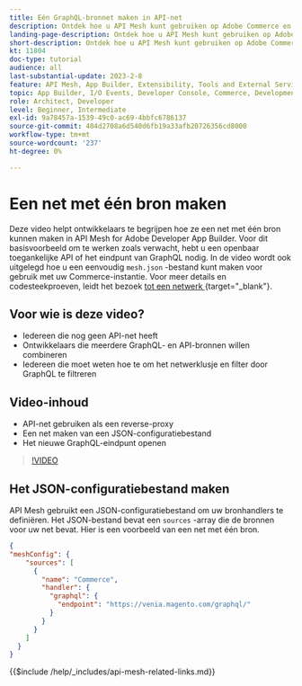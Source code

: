 ```yaml
---
title: Eén GraphQL-bronnet maken in API-net
description: Ontdek hoe u API Mesh kunt gebruiken op Adobe Commerce en  [!DNL Adobe App Builder] . Meer informatie over het maken van een net met één bron.
landing-page-description: Ontdek hoe u API Mesh kunt gebruiken op Adobe Commerce en  [!DNL Adobe App Builder] . Meer informatie over het maken van een net met één bron.
short-description: Ontdek hoe u API Mesh kunt gebruiken op Adobe Commerce en  [!DNL Adobe App Builder] . Meer informatie over het maken van een net met één bron.
kt: 11804
doc-type: tutorial
audience: all
last-substantial-update: 2023-2-8
feature: API Mesh, App Builder, Extensibility, Tools and External Services, Backend Development
topic: App Builder, I/O Events, Developer Console, Commerce, Development, Integrations
role: Architect, Developer
level: Beginner, Intermediate
exl-id: 9a78457a-1539-49c0-ac69-4bbfc6786137
source-git-commit: 404d2708a6d540d6fb19a33afb20726356cd8000
workflow-type: tm+mt
source-wordcount: '237'
ht-degree: 0%

---
```


# Een net met één bron maken

Deze video helpt ontwikkelaars te begrijpen hoe ze een net met één bron kunnen maken in API Mesh for Adobe Developer App Builder. Voor dit basisvoorbeeld om te werken zoals verwacht, hebt u een openbaar toegankelijke API of het eindpunt van GraphQL nodig. In de video wordt ook uitgelegd hoe u een eenvoudig `mesh.json` -bestand kunt maken voor gebruik met uw Commerce-instantie. Voor meer details en codesteekproeven, leidt het bezoek [ tot een netwerk ](https://developer.adobe.com/graphql-mesh-gateway/gateway/create-mesh/#create-a-mesh-1) {target="_blank"}.

## Voor wie is deze video?

* Iedereen die nog geen API-net heeft
* Ontwikkelaars die meerdere GraphQL- en API-bronnen willen combineren
* Iedereen die moet weten hoe te om het netwerklusje en filter door GraphQL te filtreren

## Video-inhoud

* API-net gebruiken als een reverse-proxy
* Een net maken van een JSON-configuratiebestand
* Het nieuwe GraphQL-eindpunt openen

>[!VIDEO](https://video.tv.adobe.com/v/3414124?quality=12&learn=on)

## Het JSON-configuratiebestand maken

API Mesh gebruikt een JSON-configuratiebestand om uw bronhandlers te definiëren. Het JSON-bestand bevat een `sources` -array die de bronnen voor uw net bevat. Hier is een voorbeeld van een net met één bron.

```json
{
"meshConfig": {
    "sources": [
      {
        "name": "Commerce",
        "handler": {
          "graphql": {
            "endpoint": "https://venia.magento.com/graphql/"
          }
        }
      }
    ]
  }
}
```

{{$include /help/_includes/api-mesh-related-links.md}}
